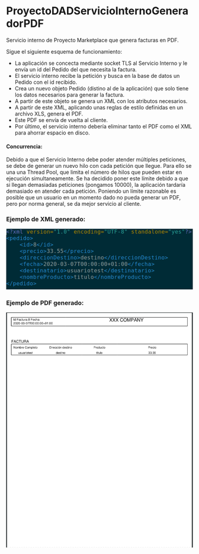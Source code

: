 # ProyectoDADServicioInternoGeneradorPDF
Servicio interno de Proyecto Marketplace que genera facturas en PDF.

Sigue el siguiente esquema de funcionamiento:
- La aplicación se concecta mediante socket TLS al Servicio Interno y le envía un id del Pedido del que necesita la factura.
- El servicio interno recibe la petición y busca en la base de datos un Pedido con el id recibido.
- Crea un nuevo objeto Pedido (distino al de la aplicación) que solo tiene los datos necesarios para generar la factura.
- A partir de este objeto se genera un XML con los atributos necesarios.
- A partir de este XML, aplicando unas reglas de estilo definidas en un archivo XLS, genera el PDF.
- Este PDF se envía de vuelta al cliente.
- Por último, el servicio interno debería eliminar tanto el PDF como el XML para ahorrar espacio en disco.

#### Concurrencia:
Debido a que el Servicio Interno debe poder atender múltiples peticiones, se debe de generar un nuevo hilo con cada petición que llegue. Para ello se una una Thread Pool, que limita el número de hilos que pueden estar en ejecución simultaneamente. Se ha decidido poner este límite debido a que si llegan demasiadas peticiones (pongamos 10000), la aplicación tardaría demasiado en atender cada petición. Poniendo un límite razonable es posible que un usuario en un momento dado no pueda generar un PDF, pero por norma general, se da mejor servicio al cliente.


### Ejemplo de XML generado:
![alt text](ejemploXML.png)

### Ejemplo de PDF generado:
![alt text](ejemploPDF.png)
